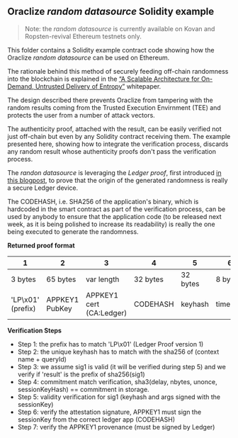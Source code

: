 ## Oraclize *random datasource* Solidity example

> Note: the *random datasource* is currently available on Kovan and Ropsten-revival Ethereum testnets only.

This folder contains a Solidity example contract code showing how the Oraclize *random datasource* can be used on Ethereum.

The rationale behind this method of securely feeding off-chain randomness into the blockchain is explained in the [“A Scalable Architecture for On-Demand, Untrusted Delivery of Entropy”](http://www.oraclize.it/papers/random_datasource-rev1.pdf) whitepaper.

The design described there prevents Oraclize from tampering with the random results coming from the Trusted Execution Envirnment (TEE) and protects the user from a number of attack vectors.

The authenticity proof, attached with the result, can be easily verified not just off-chain but even by any Solidity contract receiving them. The example presented here, showing how to integrate the verification process, discards any random result whose authenticity proofs don't pass the verification process.

The *randon datasource* is leveraging the *Ledger proof*, first introduced [in this blogpost](https://blog.oraclize.it/welcoming-our-brand-new-ledger-proof-649b9f098ccc), to prove that the origin of the generated randomness is really a secure Ledger device.

The CODEHASH, i.e. SHA256 of the application's binary, which is hardcoded in the smart contract as part of the verification process, can be used by anybody to ensure that the application code (to be released next week, as it is being polished to increase its readability) is really the one being executed to generate the randomness.




**Returned proof format**


| 1 | 2 | 3 | 4 | 5 | 6| 7 | 8 | 9 | 10 | 11 |
| ------------- |-------------| -----| ------------- |-------------| -----| ------------- |-------------| -----| ------------- |-------------|
| 3 bytes | 65 bytes | var length | 32 bytes | 32 bytes | 8 bytes | 1 byte | 32 bytes | var length | 65 bytes | var length |
| 'LP\x01' (prefix) | APPKEY1 PubKey | APPKEY1 cert (CA:Ledger) | CODEHASH | keyhash | timelock | Nbytes | user nonce | SessionKey sig | SessionPubKey |  attestation sig |



**Verification Steps**


- Step 1: the prefix has to match 'LP\x01' (Ledger Proof version 1)
- Step 2: the unique keyhash has to match with the sha256 of (context name + queryId)
- Step 3: we assume sig1 is valid (it will be verified during step 5) and we verify if 'result' is the prefix of sha256(sig1)
- Step 4: commitment match verification, sha3(delay, nbytes, unonce, sessionKeyHash) == commitment in storage.
- Step 5: validity verification for sig1 (keyhash and args signed with the sessionKey)
- Step 6: verify the attestation signature, APPKEY1 must sign the sessionKey from the correct ledger app (CODEHASH)
- Step 7: verify the APPKEY1 provenance (must be signed by Ledger)
